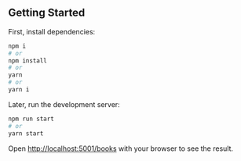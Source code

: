 ## Getting Started

First, install dependencies:

```bash
npm i
# or
npm install
# or
yarn
# or
yarn i

```

Later, run the development server:

```bash
npm run start
# or
yarn start
```

Open [http://localhost:5001/books](http://localhost:5001/books) with your browser to see the result.
